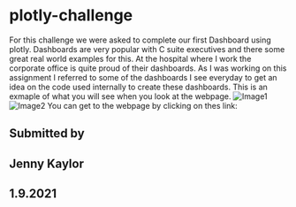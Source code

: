 # plotly-challenge

For this challenge we were asked to complete our first Dashboard using plotly. Dashboards are very popular with C suite executives and there some great real world examples for this. At the hospital where I work the corporate office is quite proud of their dashboards. As I was working on this assignment I referred to some of the dashboards I see everyday to get an idea on the code used internally to create these dashboards.
This is an exmaple of what you will see when you look at the webpage.
![Image1]("TopHalf.JPG")
![Image2]("BottomHalf.JPG")
You can get to the webpage by clicking on thes link:

## Submitted by

## Jenny Kaylor

## 1.9.2021